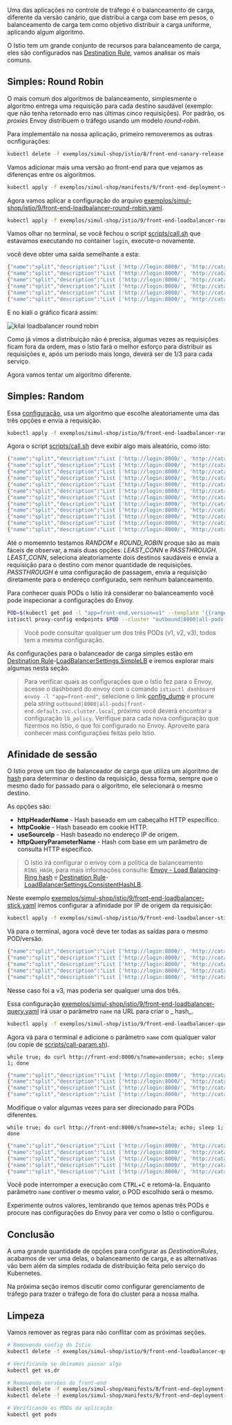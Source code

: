 Uma das aplicações no controle de tráfego é o balanceamento de carga, diferente da versão canário, que distribui a carga com base em pesos, o balanceamento de carga tem como objetivo distribuir a carga uniforme, aplicando algum algoritmo.

O Istio tem um grande conjunto de recursos para balanceamento de carga, eles são configurados nas [Destination Rule](https://istio.io/latest/docs/reference/config/networking/destination-rule/), vamos analisar os mais comuns.

## Simples: Round Robin

O mais comum dos algoritmos de balanceamento, simplesmente o algoritmo entrega uma requisição para cada destino saudável (exemplo: que não tenha retornado erro nas últimas cinco requisições). Por padrão, os _proxies_ Envoy distribuem o tráfego usando um modelo _round-robin_.

Para implementálo na nossa aplicação, primeiro removeremos as outras ocnfigurações:


```bash
kubectl delete -f exemplos/simul-shop/istio/8/front-end-canary-release.yaml
```

Vamos adicionar mais uma versão ao front-end para que vejamos as diferenças entre os algoritmos.


```bash
kubectl apply -f exemplos/simul-shop/manifests/9/front-end-deployment-v3.yaml
```

Agora vamos aplicar a configuração do arquivo [exemplos/simul-shop/istio/9/front-end-loadbalancer-round-robin.yaml](exemplos/simul-shop/istio/9/front-end-loadbalancer-round-robin.yaml).


```bash
kubectl apply -f exemplos/simul-shop/istio/9/front-end-loadbalancer-round-robin.yaml
```

Vamos olhar no terminal, se você fechou o script [scripts/call.sh](scripts/call.sh) que estavamos executando no container `login`, execute-o novamente.

você deve obter uma saída semelhante a esta:

```bash
{"name":"split","description":"List ['http://login:8000/', 'http://catalogue:8000/', 'http://orders:8000/s']","app":"front-end","version":"v1","when":"2020-11-09 22:21:31"}
{"name":"split","description":"List ['http://login:8000/', 'http://catalogue:8000/', 'http://orders:8000/s']","app":"front-end","version":"v2","when":"2020-11-09 22:21:32"}
{"name":"split","description":"List ['http://login:8000/', 'http://catalogue:8000/', 'http://orders:8000/s']","app":"front-end","version":"v3","when":"2020-11-09 22:21:33"}
{"name":"split","description":"List ['http://login:8000/', 'http://catalogue:8000/', 'http://orders:8000/s']","app":"front-end","version":"v1","when":"2020-11-09 22:21:34"}
{"name":"split","description":"List ['http://login:8000/', 'http://catalogue:8000/', 'http://orders:8000/s']","app":"front-end","version":"v2","when":"2020-11-09 22:21:35"}
{"name":"split","description":"List ['http://login:8000/', 'http://catalogue:8000/', 'http://orders:8000/s']","app":"front-end","version":"v3","when":"2020-11-09 22:21:37"}
```

E no kiali o gráfico ficará assim:

![kilai loadbalancer round robin](./assets/kilai-loadbalancer-round-robin.png)

Como já vimos a distribuição não é precisa, algumas vezes as requisições ficam fora da ordem, mas o Istio fará o melhor esforço para distribuir as requisições e, após um período mais longo, deverá ser de 1/3 para cada serviço.

Agora vamos tentar um algoritmo diferente.

## Simples: Random

Essa [configuração](exemplos/simul-shop/istio/9/front-end-loadbalancer-random.yaml), usa um algoritmo que escolhe aleatoriamente uma das três opções e envia a requisição.


```bash
kubectl apply -f exemplos/simul-shop/istio/9/front-end-loadbalancer-random.yaml
```

Agora o script [scripts/call.sh](scripts/call.sh) deve exibir algo mais aleatório, como isto:

```bash
{"name":"split","description":"List ['http://login:8000/', 'http://catalogue:8000/', 'http://orders:8000/s']","app":"front-end","version":"v3","when":"2020-11-09 22:25:52"}
{"name":"split","description":"List ['http://login:8000/', 'http://catalogue:8000/', 'http://orders:8000/s']","app":"front-end","version":"v2","when":"2020-11-09 22:25:53"}
{"name":"split","description":"List ['http://login:8000/', 'http://catalogue:8000/', 'http://orders:8000/s']","app":"front-end","version":"v2","when":"2020-11-09 22:25:55"}
{"name":"split","description":"List ['http://login:8000/', 'http://catalogue:8000/', 'http://orders:8000/s']","app":"front-end","version":"v1","when":"2020-11-09 22:25:56"}
{"name":"split","description":"List ['http://login:8000/', 'http://catalogue:8000/', 'http://orders:8000/s']","app":"front-end","version":"v1","when":"2020-11-09 22:25:57"}
{"name":"split","description":"List ['http://login:8000/', 'http://catalogue:8000/', 'http://orders:8000/s']","app":"front-end","version":"v3","when":"2020-11-09 22:25:58"}
{"name":"split","description":"List ['http://login:8000/', 'http://catalogue:8000/', 'http://orders:8000/s']","app":"front-end","version":"v3","when":"2020-11-09 22:25:59"}
{"name":"split","description":"List ['http://login:8000/', 'http://catalogue:8000/', 'http://orders:8000/s']","app":"front-end","version":"v2","when":"2020-11-09 22:26:00"}
{"name":"split","description":"List ['http://login:8000/', 'http://catalogue:8000/', 'http://orders:8000/s']","app":"front-end","version":"v1","when":"2020-11-09 22:26:02"}
{"name":"split","description":"List ['http://login:8000/', 'http://catalogue:8000/', 'http://orders:8000/s']","app":"front-end","version":"v1","when":"2020-11-09 22:26:03"}
{"name":"split","description":"List ['http://login:8000/', 'http://catalogue:8000/', 'http://orders:8000/s']","app":"front-end","version":"v3","when":"2020-11-09 22:26:04"}
{"name":"split","description":"List ['http://login:8000/', 'http://catalogue:8000/', 'http://orders:8000/s']","app":"front-end","version":"v1","when":"2020-11-09 22:26:05"}
```

Até o momemnto testamos _RANDOM_ e _ROUND_ROBIN_ proque são as mais fáceis de observar, a mais duas opções: _LEAST_CONN_ e _PASSTHROUGH_. _LEAST_CONN_, seleciona aleatoriamente dois destinos saudáveis e envia a requisição para o destino com menor quantidade de requisições. _PASSTHROUGH_ é uma configuração de passagem, envia a requisição diretamente para o endereço configurado, sem nenhum balanceamento.

Para conhecer quais PODs o Istio irá considerar no balanceamento você pode inspecionar a configurações do Envoy.


```bash
POD=$(kubectl get pod -l "app=front-end,version=v1" --template '{{range .items}}{{.metadata.name}}{{"\n"}}{{end}}')
istioctl proxy-config endpoints $POD --cluster "outbound|8000|all-pods|front-end.default.svc.cluster.local"
```

> Você pode consultar qualquer um dos três PODs (v1, v2, v3), todos tem a mesma configuração.

As configurações para o balanceador de carga simples estão em [Destination Rule](https://istio.io/latest/docs/reference/config/networking/destination-rule/)-[LoadBalancerSettings.SimpleLB](LoadBalancerSettings.SimpleLB) e iremos explorar mais algumas nesta seção.

> Para verificar quais as configurações que o Istio fez para o Envoy, acesse o dashboard do envoy com o comando `istioctl dashboard envoy -l "app=front-end"`, selecione o link [config_dump](http://localhost:15000/config_dump) e procure pela _string_ `outbound|8000|all-pods|front-end.default.svc.cluster.local`, próximo você deverá encontrar a configuração `lb_policy`. Verifique para cada nova configuração que fizermos no Istio, o que foi configurado no Envoy. Aproveite para conhecer mais configurações feitas pelo Istio.

## Afinidade de sessão

O Istio prove um tipo de balanceador de carga que utiliza um algoritmo de [hash](https://en.wikipedia.org/wiki/Hash_function) para determinar o destino da requisição, dessa forma, sempre que o mesmo dado for passado para o algoritmo, ele selecionará o mesmo destino.

As opções são:

* **httpHeaderName** - Hash baseado em um cabeçalho HTTP específico.
* **httpCookie** - Hash baseado em cookie HTTP.
* **useSourceIp** - Hash baseado no endereço IP de origem.
* **httpQueryParameterName** - Hash com base em um parâmetro de consulta HTTP específico.

> O Istio irá configurar o envoy com a política de balanceamento `RING_HASH`, para mais informações consulte: [Envoy - Load Balancing](https://www.envoyproxy.io/docs/envoy/latest/intro/arch_overview/upstream/load_balancing/load_balancing)-[Ring hash](https://www.envoyproxy.io/docs/envoy/latest/intro/arch_overview/upstream/load_balancing/load_balancers.html?highlight=hash#ring-hash) e [Destination Rule](https://istio.io/latest/docs/reference/config/networking/destination-rule/)-[LoadBalancerSettings.ConsistentHashLB](https://istio.io/latest/docs/reference/config/networking/destination-rule/#LoadBalancerSettings-ConsistentHashLB).

Neste exemplo [exemplos/simul-shop/istio/9/front-end-loadbalancer-stick.yaml](exemplos/simul-shop/istio/9/front-end-loadbalancer-stick.yaml) iremos configurar a afinidade por IP de origem da requisição:


```bash
kubectl apply -f exemplos/simul-shop/istio/9/front-end-loadbalancer-stick.yaml
```

Vá para o terminal, agora você deve ter todas as saídas para o mesmo POD/versão.

```bash
{"name":"split","description":"List ['http://login:8000/', 'http://catalogue:8000/', 'http://orders:8000/s']","app":"front-end","version":"v3","when":"2020-11-10 17:48:24"}
{"name":"split","description":"List ['http://login:8000/', 'http://catalogue:8000/', 'http://orders:8000/s']","app":"front-end","version":"v3","when":"2020-11-10 17:48:25"}
{"name":"split","description":"List ['http://login:8000/', 'http://catalogue:8000/', 'http://orders:8000/s']","app":"front-end","version":"v3","when":"2020-11-10 17:48:26"}
{"name":"split","description":"List ['http://login:8000/', 'http://catalogue:8000/', 'http://orders:8000/s']","app":"front-end","version":"v3","when":"2020-11-10 17:48:27"}
{"name":"split","description":"List ['http://login:8000/', 'http://catalogue:8000/', 'http://orders:8000/s']","app":"front-end","version":"v3","when":"2020-11-10 17:48:28"}
```

Nesse caso foi a v3, mas poderia ser qualquer uma dos três.

Essa configuração [exemplos/simul-shop/istio/9/front-end-loadbalancer-query.yaml](exemplos/simul-shop/istio/9/front-end-loadbalancer-query.yaml) irá usar o parâmetro `name` na URL para criar o _ hash_.


```bash
kubectl apply -f exemplos/simul-shop/istio/9/front-end-loadbalancer-query.yaml
```

Agora vá para o terminal e adicione o parâmetro `name` com qualquer valor (ou copie de [scripts/call-param.sh](scripts/call-param.sh)).

`while true; do curl http://front-end:8000/s?name=anderson; echo; sleep 1; done`

```bash
{"name":"split","description":"List ['http://login:8000/', 'http://catalogue:8000/', 'http://orders:8000/s']","app":"front-end","version":"v1","when":"2020-11-10 17:52:46"}
{"name":"split","description":"List ['http://login:8000/', 'http://catalogue:8000/', 'http://orders:8000/s']","app":"front-end","version":"v1","when":"2020-11-10 17:52:47"}
{"name":"split","description":"List ['http://login:8000/', 'http://catalogue:8000/', 'http://orders:8000/s']","app":"front-end","version":"v1","when":"2020-11-10 17:52:48"}
{"name":"split","description":"List ['http://login:8000/', 'http://catalogue:8000/', 'http://orders:8000/s']","app":"front-end","version":"v1","when":"2020-11-10 17:52:49"}
````

Modifique o valor algumas vezes para ser direcionado para PODs diferentes.

`while true; do curl http://front-end:8000/s?name=stela; echo; sleep 1; done`

```bash
{"name":"split","description":"List ['http://login:8000/', 'http://catalogue:8000/', 'http://orders:8000/s']","app":"front-end","version":"v3","when":"2020-11-10 17:53:01"}
{"name":"split","description":"List ['http://login:8000/', 'http://catalogue:8000/', 'http://orders:8000/s']","app":"front-end","version":"v3","when":"2020-11-10 17:53:02"}
{"name":"split","description":"List ['http://login:8000/', 'http://catalogue:8000/', 'http://orders:8000/s']","app":"front-end","version":"v3","when":"2020-11-10 17:53:03"}
{"name":"split","description":"List ['http://login:8000/', 'http://catalogue:8000/', 'http://orders:8000/s']","app":"front-end","version":"v3","when":"2020-11-10 17:53:04"}
{"name":"split","description":"List ['http://login:8000/', 'http://catalogue:8000/', 'http://orders:8000/s']","app":"front-end","version":"v3","when":"2020-11-10 17:53:05"}
```

Você pode interromper a execução com <kbd>CTRL</kbd>+<kbd>C</kbd> e retomá-la. Enquanto parâmetro `name` contiver o mesmo valor, o POD escolhido será o mesmo.

Experimente outros valores, lembrando que temos apenas três PODs e procure nas configurações do Envoy para ver como o Istio o configurou.

## Conclusão

A uma grande quantidade de opções para configurar as _DestinationRules_, acabamos de ver uma delas, o balanceamento de carga, e as alternativas vão bem além da simples rodada de distribuição feita pelo serviço do Kubernetes.

Na próxima seção iremos discutir como configurar gerenciamento de tráfego para trazer o tráfego de fora do cluster para a nossa malha.

## Limpeza

Vamos remover as regras para não conflitar com as próximas seções.


```bash
# Removendo config do Istio
kubectl delete -f exemplos/simul-shop/istio/9/front-end-loadbalancer-query.yaml
```


```bash
# Verificando se deixamos passar algo
kubectl get vs,dr
```


```bash
# Removendo versões do front-end
kubectl delete -f exemplos/simul-shop/manifests/8/front-end-deployment-v2.yaml
kubectl delete -f exemplos/simul-shop/manifests/9/front-end-deployment-v3.yaml
```


```bash
# Verificando os PODs da aplicação
kubectl get pods
```
